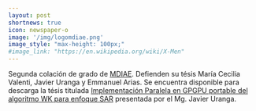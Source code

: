 ```yaml
---
layout: post
shortnews: true
icon: newspaper-o
image: '/img/logomdiae.png'
image_style: "max-height: 100px;"
#image_link: "https://en.wikipedia.org/wiki/X-Men"
---
```


Segunda colación de grado de <a href="http://ufs.conae.gov.ar/mdiae/">MDIAE</a>. Defienden su tésis María Cecilia Valenti, Javier Uranga y Emmanuel Arias. Se encuentra disponible para descarga la tésis titulada  <a href="https://unlamgidsa.github.io/research-group-web/papers/Tesis_JavierUranga_MDIAE_UFS_CONAE_UNLAM_05112018.pdf">Implementación Paralela en GPGPU portable del algoritmo WK para enfoque SAR</a> presentada por el Mg. Javier Uranga.